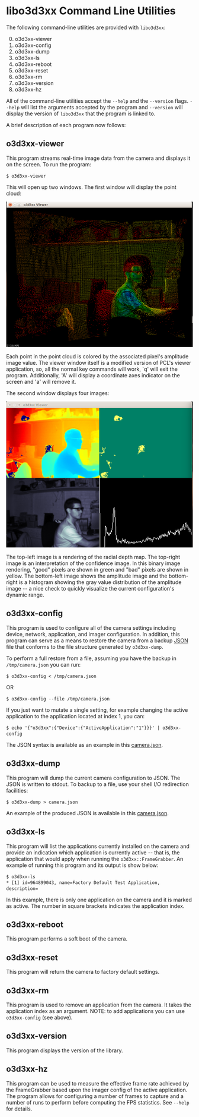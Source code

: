 libo3d3xx Command Line Utilities
================================

The following command-line utilities are provided with `libo3d3xx`:

0. o3d3xx-viewer
1. o3d3xx-config
2. o3d3xx-dump
3. o3d3xx-ls
4. o3d3xx-reboot
5. o3d3xx-reset
6. o3d3xx-rm
7. o3d3xx-version
8. o3d3xx-hz

All of the command-line utilities accept the `--help` and the `--version`
flags. `--help` will list the arguments accepted by the program and `--version`
will display the version of `libo3d3xx` that the program is linked to.

A brief description of each program now follows:

o3d3xx-viewer
-------------

This program streams real-time image data from the camera and displays it on
the screen. To run the program:

	$ o3d3xx-viewer

This will open up two windows. The first window will display the point cloud:

![3dimg](figures/3d.png)

Each point in the point cloud is colored by the associated pixel's amplitude
image value. The viewer window itself is a modified version of PCL's viewer
application, so, all the normal key commands will work, `q' will exit the
program. Additionally, 'A' will display a coordinate axes indicator on the
screen and 'a' will remove it.

The second window displays four images:

![2dimgs](figures/2d.png)

The top-left image is a rendering of the radial depth map. The top-right image
is an interpretation of the confidence image. In this binary image
rendering, "good" pixels are shown in green and "bad" pixels are shown in
yellow. The bottom-left image shows the amplitude image and the bottom-right is
a histogram showing the gray value distribution of the amplitude image -- a
nice check to quickly visualize the current configuration's dynamic range.


o3d3xx-config
-------------

This program is used to configure all of the camera settings including device,
network, application, and imager configuration. In addition, this program can
serve as a means to restore the camera from a backup
[JSON](http://www.json.org/) file that conforms to the file structure generated
by `o3d3xx-dump`.

To perform a full restore from a file, assuming you have the backup in
`/tmp/camera.json` you can run:

	$ o3d3xx-config < /tmp/camera.json

OR

	$ o3d3xx-config --file /tmp/camera.json

If you just want to mutate a single setting, for example changing the active
application to the application located at index 1, you can:

	$ echo '{"o3d3xx":{"Device":{"ActiveApplication":"1"}}}' | o3d3xx-config

The JSON syntax is available as an example in this [camera.json](./camera.json).

o3d3xx-dump
-----------

This program will dump the current camera configuration to JSON. The JSON is
written to stdout. To backup to a file, use your shell I/O redirection
facilities:

	$ o3d3xx-dump > camera.json

An example of the produced JSON is available in this
[camera.json](./camera.json).

o3d3xx-ls
---------

This program will list the applications currently installed on the camera and
provide an indication which application is currently active -- that is, the
application that would apply when running the `o3d3xx::FrameGrabber`. An
example of running this program and its output is show below:

	$ o3d3xx-ls
	* [1] id=964899043, name=Factory Default Test Application, description=

In this example, there is only one application on the camera and it is marked
as active. The number in square brackets indicates the application index.

o3d3xx-reboot
-------------

This program performs a soft boot of the camera.

o3d3xx-reset
------------

This program will return the camera to factory default settings.

o3d3xx-rm
---------

This program is used to remove an application from the camera. It takes the
application index as an argument. NOTE: to add applications you can use
`o3d3xx-config` (see above).

o3d3xx-version
--------------

This program displays the version of the library.

o3d3xx-hz
---------

This program can be used to measure the effective frame rate achieved by the
FrameGrabber based upon the imager config of the active application. The
program allows for configuring a number of frames to capture and a number of
runs to perform before computing the FPS statistics. See `--help` for details.
